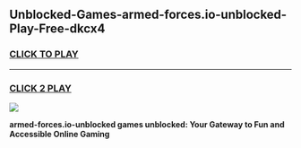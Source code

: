 
## Unblocked-Games-armed-forces.io-unblocked-Play-Free-dkcx4
<h3>
<a href="https://premium76.site?title=armed-forces.io-unblocked&ref=20M">CLICK TO PLAY</a></h3>
<hr>

<h3>
<a href="https://premium76.site?title=armed-forces.io-unblocked&ref=20M">CLICK 2 PLAY</a>
  
</h3>

<a href="https://premium76.site?title=armed-forces.io-unblocked&ref=19M"><img src="https://clearcache.store/games.png"></a>


**armed-forces.io-unblocked games unblocked: Your Gateway to Fun and Accessible Online Gaming**
